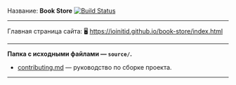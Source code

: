 Название: **Book Store** [![Build Status](https://travis-ci.com/IOINITID/book-store.svg?branch=master)](https://travis-ci.com/IOINITID/book-store)

------------

Главная страница сайта: 🖥️ https://ioinitid.github.io/book-store/index.html

------------

**Папка с исходными файлами — `source/`.**

- [contributing.md](contributing.md) — руководство по сборке проекта.

------------
